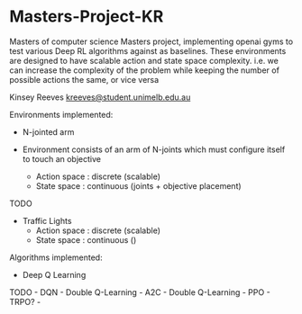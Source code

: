 # Masters-Project-KR

Masters of computer science Masters project, implementing openai gyms to test various Deep RL algorithms against as baselines.
These environments are designed to have scalable action and state space complexity. i.e. we can increase the complexity of the problem while keeping the number of possible actions the same, or vice versa


Kinsey Reeves
kreeves@student.unimelb.edu.au

Environments implemented:

- N-jointed arm
- Environment consists of an arm of N-joints which must configure itself    to touch an objective

    - Action space : discrete (scalable)
    - State space : continuous (joints + objective placement)

TODO
- Traffic Lights
    - Action space : discrete (scalable)
    - State space : continuous ()


Algorithms implemented:


- Deep Q Learning

TODO 
    - DQN
        - Double Q-Learning
    - A2C
    - Double Q-Learning
    - PPO
    - TRPO?
    - 
